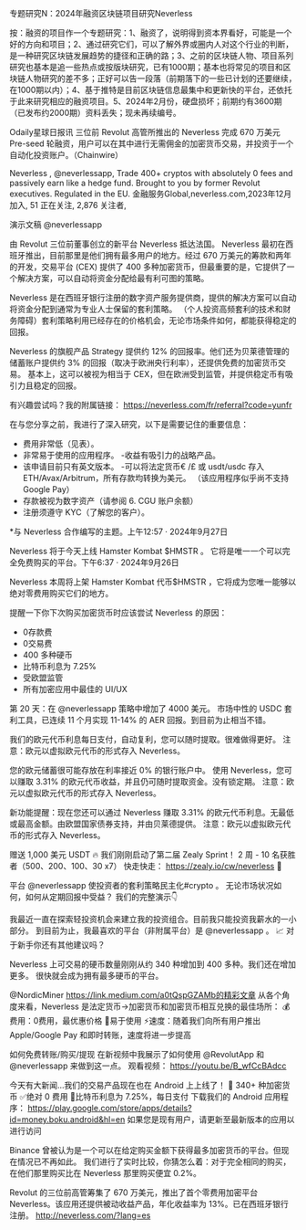 专题研究N：2024年融资区块链项目研究Neverless


按：融资的项目作一个专题研究：1、融资了，说明得到资本界看好，可能是一个好的方向和项目；2、通过研究它们，可以了解外界或圈内人对这个行业的判断，是一种研究区块链发展趋势的捷径和正确的路；3、之前的区块链人物、项目系列研究也基本是追一些热点或按版块研究，已有1000期；基本也将常见的项目和区块链人物研究的差不多；正好可以告一段落（前期落下的一些已计划的还要继续，在1000期以内）；4、基于推特是目前区块链信息最集中和更新快的平台，还依托于此来研究相应的融资项目。5、2024年2月份，硬盘损坏；前期约有3600期（已发布约2000期）资料丢失；现未再续编号。

Odaily星球日报讯 三位前 Revolut 高管所推出的 Neverless 完成 670 万美元 Pre-seed 轮融资，用户可以在其中进行无需佣金的加密货币交易，并投资于一个自动化投资账户。（Chainwire）

Neverless
,
@neverlessapp,
Trade 400+ cryptos with absolutely 0 fees and passively earn like a hedge fund. Brought to you by former Revolut executives. Regulated in the EU.
金融服务Global,neverless.com,2023年12月 加入,
51 正在关注,
2,876 关注者,


演示文稿
@neverlessapp


由 Revolut 三位前董事创立的新平台 Neverless 抵达法国。 Neverless 最初在西班牙推出，目前那里是他们拥有最多用户的地方。经过 670 万美元的筹款和两年的开发，交易平台 (CEX) 提供了 400 多种加密货币，但最重要的是，它提供了一个解决方案，可以自动将资金分配给最有利可图的策略。

Neverless 是在西班牙银行注册的数字资产服务提供商，提供的解决方案可以自动将资金分配到通常为专业人士保留的套利策略。 （个人投资高频套利的技术和财务障碍）套利策略利用已经存在的价格机会，无论市场条件如何，都能获得稳定的回报。

Neverless 的旗舰产品 Strategy 提供约 12% 的回报率。他们还为贝莱德管理的储蓄账户提供约 3% 的回报（取决于欧洲央行利率），还提供免费的加密货币交易。
基本上，这可以被视为相当于 CEX，但在欧洲受到监管，并提供稳定币有吸引力且稳定的回报。

有兴趣尝试吗？我的附属链接：
https://neverless.com/fr/referral?code=yunfr

在与您分享之前，我进行了深入研究，以下是需要记住的重要信息：
- 费用非常低（见表）。
- 非常易于使用的应用程序。
-收益有吸引力的战略产品。
- 该申请目前只有英文版本。
-可以将法定货币€ /£ 或 usdt/usdc 存入 ETH/Avax/Arbitrum，所有存款均转换为美元。 （该应用程序似乎尚不支持 Google Pay）
- 存款被视为数字资产（请参阅 6. CGU 账户余额）
- 注册须遵守 KYC（了解您的客户）。

*与 Neverless 合作编写的主题。上午12:57 · 2024年9月27日

Neverless 将于今天上线 Hamster Kombat $HMSTR 。
它将是唯一一个可以完全免费购买的平台。下午6:37 · 2024年9月26日

 Neverless 本周将上架 Hamster Kombat 代币$HMSTR ，它将成为您唯一能够以绝对零费用购买它们的地方。

提醒一下你下次购买加密货币时应该尝试 Neverless 的原因：
- 0存款费
- 0交易费
- 400 多种硬币
- 比特币利息为 7.25%
- 受欧盟监管
- 所有加密应用中最佳的 UI/UX

第 20 天：在
@neverlessapp
策略中增加了 4000 美元。
市场中性的 USDC 套利工具，已连续 11 个月实现 11-14% 的 AER 回报。到目前为止相当不错。

我们的欧元代币利息每日支付，自动复利，您可以随时提取。很难做得更好。
注意：欧元以虚拟欧元代币的形式存入 Neverless。

您的欧元储蓄很可能存放在利率接近 0% 的银行账户中。
使用 Neverless，您可以赚取 3.31% 的欧元代币收益，并且仍可随时提取资金。没有锁定期。
注意：欧元以虚拟欧元代币的形式存入 Neverless。

新功能提醒​​：现在您还可以通过 Neverless 赚取 3.31% 的欧元代币利息。无最低或最高金额。由欧盟国家债券支持，并由贝莱德提供。
注意：欧元以虚拟欧元代币的形式存入 Neverless。

赠送 1,000 美元 USDT 🔥
我们刚刚启动了第二届 Zealy Sprint！
2 周 - 10 名获胜者（$500、$200、$100、$30 x7）
快走快走： https://zealy.io/cw/neverless 💫

平台
@neverlessapp
使投资者的套利策略民主化#crypto 。
无论市场状况如何，如何从定期回报中受益？
我们的完整演示👇

我最近一直在探索轻投资机会来建立我的投资组合。目前我只能投资我薪水的一小部分。
到目前为止，我最喜欢的平台（非附属平台）是
@neverlessapp
 。 📈
对于新手你还有其他建议吗？ 

Neverless 上可交易的硬币数量刚刚从约 340 种增加到 400 多种。我们还在增加更多。
很快就会成为拥有最多硬币的平台。

@NordicMiner
  https://link.medium.com/a0tQspGZAMb的精彩文章
从各个角度来看，Neverless 是法定货币->加密货币和加密货币相互兑换的最佳场所：
💰费用：0费用，最优惠价格
🍹易于使用
⚡️速度：随着我们向所有用户推出 Apple/Google Pay 和即时转账，速度将进一步提高

如何免费转账/购买/提现
在新视频中我展示了如何使用
@RevolutApp
和
@neverlessapp
来做到这一点。
观看视频： https://youtu.be/B_wfCcBAdcc

今天有大新闻...我们的交易产品现在也在 Android 上上线了！
📲 340+ 种加密货币
✅绝对 0 费用
🥇比特币利息为 7.25%，每日支付
下载我们的 Android 应用程序： https://play.google.com/store/apps/details?id=money.boku.android&hl=en
如果您是现有用户，请更新至最新版本的应用以进行访问

Binance 曾被认为是一个可以在给定购买金额下获得最多加密货币的平台。但现在情况已不再如此。
我们进行了实时比较，你猜怎么着：对于完全相同的购买，在他们那里购买比在 Neverless 那里购买便宜 0.2%。

Revolut 的三位前高管筹集了 670 万美元，推出了首个零费用加密平台 Neverless。该应用还提供被动收益产品，年化收益率为 13%。已在西班牙银行注册。
http://neverless.com/?lang=es